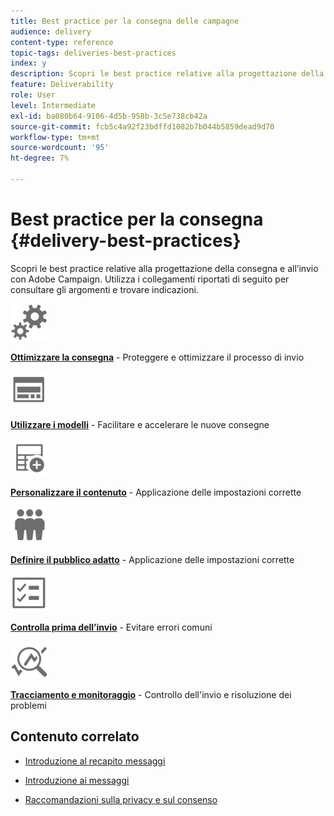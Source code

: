 ```yaml
---
title: Best practice per la consegna delle campagne
audience: delivery
content-type: reference
topic-tags: deliveries-best-practices
index: y
description: Scopri le best practice relative alla progettazione della consegna e all’invio con Adobe Campaign.
feature: Deliverability
role: User
level: Intermediate
exl-id: ba080b64-9106-4d5b-958b-3c5e738cb42a
source-git-commit: fcb5c4a92f23bdffd1082b7b044b5859dead9d70
workflow-type: tm+mt
source-wordcount: '95'
ht-degree: 7%

---
```


# Best practice per la consegna {#delivery-best-practices}

Scopri le best practice relative alla progettazione della consegna e all’invio con Adobe Campaign. Utilizza i collegamenti riportati di seguito per consultare gli argomenti e trovare indicazioni.

<img src="assets/do-not-localize/optimize.svg"  width="60px">

**[Ottimizzare la consegna](optimize-delivery.md)** - Proteggere e ottimizzare il processo di invio

<img src="assets/do-not-localize/design.svg"  width="60px">

**[Utilizzare i modelli](use-templates.md)** - Facilitare e accelerare le nuove consegne

<img src="assets/do-not-localize/custom.svg"  width="60px">

**[Personalizzare il contenuto](design-and-personalize.md)** - Applicazione delle impostazioni corrette

<img src="assets/do-not-localize/profiles.svg"  width="60px">

**[Definire il pubblico adatto](define-the-right-audience.md)** - Applicazione delle impostazioni corrette

<img src="assets/do-not-localize/start.svg"  width="60px">

**[Controlla prima dell’invio](check-before-sending.md)** - Evitare errori comuni

<img src="assets/do-not-localize/troubleshoot.svg"  width="60px">

**[Tracciamento e monitoraggio](track-and-monitor.md)** - Controllo dell&#39;invio e risoluzione dei problemi

## Contenuto correlato

* [Introduzione al recapito messaggi](../../sending/using/about-deliverability.md)

* [Introduzione ai messaggi](../../channels/using/get-started-communication-channels.md)

* [Raccomandazioni sulla privacy e sul consenso](../../start/using/privacy.md)

